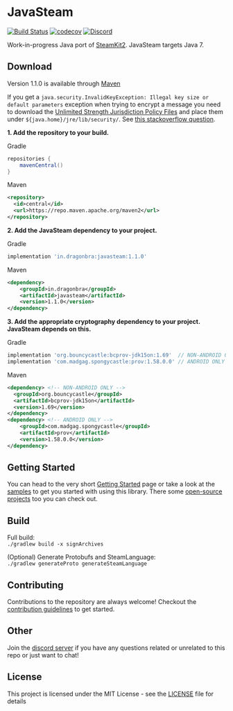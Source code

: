 # JavaSteam
[![Build Status](https://travis-ci.org/Longi94/JavaSteam.svg?branch=master)](https://travis-ci.org/Longi94/JavaSteam) [![codecov](https://codecov.io/gh/Longi94/JavaSteam/branch/master/graph/badge.svg)](https://codecov.io/gh/Longi94/JavaSteam) 
[![Discord](https://img.shields.io/discord/420907597906968586.svg)](https://discord.gg/8F2JuTu)

Work-in-progress Java port of [SteamKit2](https://github.com/SteamRE/SteamKit). JavaSteam targets Java 7.

## Download

Version 1.1.0 is available through [Maven](https://mvnrepository.com/artifact/in.dragonbra/javasteam)

If you get a `java.security.InvalidKeyException: Illegal key size or default parameters` exception when trying to encrypt a message you need to download the [Unlimited Strength Jurisdiction Policy Files](http://www.oracle.com/technetwork/java/javase/downloads/jce8-download-2133166.html) and place them under `${java.home}/jre/lib/security/`. See [this stackoverflow question](https://stackoverflow.com/questions/6481627/java-security-illegal-key-size-or-default-parameters).

**1. Add the repository to your build.**

Gradle
```groovy
repositories {
    mavenCentral()
}
```

Maven
```xml
<repository>
  <id>central</id>
  <url>https://repo.maven.apache.org/maven2</url>
</repository>
```

**2. Add the JavaSteam dependency to your project.**

Gradle
```groovy
implementation 'in.dragonbra:javasteam:1.1.0'
```

Maven
```xml
<dependency>
    <groupId>in.dragonbra</groupId>
    <artifactId>javasteam</artifactId>
    <version>1.1.0</version>
</dependency>
```

**3. Add the appropriate cryptography dependency to your project. JavaSteam depends on this.**

Gradle
```groovy
implementation 'org.bouncycastle:bcprov-jdk15on:1.69'  // NON-ANDROID ONLY
implementation 'com.madgag.spongycastle:prov:1.58.0.0' // ANDROID ONLY
```

Maven
```xml
<dependency> <!-- NON-ANDROID ONLY -->
  <groupId>org.bouncycastle</groupId>
  <artifactId>bcprov-jdk15on</artifactId>
  <version>1.69</version>
</dependency>
<dependency> <!-- ANDROID ONLY -->
    <groupId>com.madgag.spongycastle</groupId>
    <artifactId>prov</artifactId>
    <version>1.58.0.0</version>
</dependency>
```

## Getting Started

You can head to the very short [Getting Started](https://github.com/Longi94/JavaSteam/wiki/Getting-started) page or take a look at the [samples](https://github.com/Longi94/JavaSteam/tree/master/javasteam-samples/src/main/java/in/dragonbra/javasteamsamples) to get you started with using this library. There some [open-source projects](https://github.com/Longi94/JavaSteam/wiki/Samples) too you can check out.

## Build

Full build:<br>
```./gradlew build -x signArchives```

(Optional) Generate Protobufs and SteamLanguage:<br>
```./gradlew generateProto generateSteamLanguage```

## Contributing

Contributions to the repository are always welcome! Checkout the [contribution guidelines](CONTRIBUTING.md) to get started.

## Other

Join the [discord server](https://discord.gg/8F2JuTu) if you have any questions related or unrelated to this repo or just want to chat!

## License

This project is licensed under the MIT License - see the [LICENSE](LICENSE) file for details
